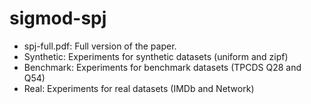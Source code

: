# sigmod-spj

- spj-full.pdf: Full version of the paper.
- Synthetic: Experiments for synthetic datasets (uniform and zipf)
- Benchmark: Experiments for benchmark datasets (TPCDS Q28 and Q54)
- Real: Experiments for real datasets (IMDb and Network)
